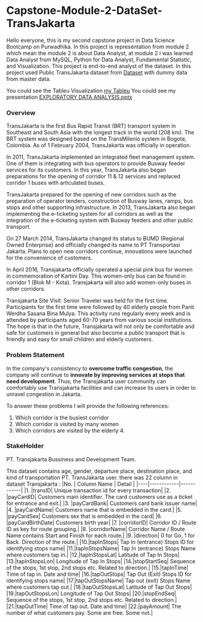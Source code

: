 # Capstone-Module-2-DataSet-TransJakarta
Hello everyone, this is my second capstone project in Data Science Bootcamp on Purwadhika. In this project is representation from module 2 which mean the module 2 is about Data Analyst, at module 2 i was learned Data Analyst from MySQL, Python for Data Analyst, Fundamental Statistic, and Visualization.
This project is end-to-end analyst of the dataset. In this project used Public TransJakarta dataset from [Dataset](https://www.kaggle.com/datasets/dikisahkan/transjakarta-transportation-transaction) with dummy data from master data.

You could see the Tableu Visualization [my Tableu](https://public.tableau.com/app/profile/faris.rasyid/viz/TransJakartaDataset/Story1)
You could see my presentation [EXPLORATORY DATA ANALYSIS.pptx](https://github.com/farisyid/Capstone-Module-2/files/13247744/EXPLORATORY.DATA.ANALYSIS.pptx)

### **Overview**
TransJakarta is the first Bus Rapid Transit (BRT) transport system in Southeast and South Asia with the longest track in the world (208 km). The BRT system was designed based on the TransMilenio system in Bogota, Colombia. As of 1 February 2004, TransJakarta was officially in operation. 

In 2011, TransJakarta implemented an integrated fleet management system. One of them is integrating with bus operators to provide Busway feeder services for its customers. In this year, TransJakarta also began preparations for the opening of corridor 11 & 12 services and replaced corridor 1 buses with articulated buses.

TransJakarta prepared for the opening of new corridors such as the preparation of operator tenders, construction of Busway lanes, ramps, bus stops and other supporting infrastructure. In 2013, TransJakarta also began implementing the e-ticketing system for all corridors as well as the integration of the e-ticketing system with Busway feeders and other public transport.

On 27 March 2014, TransJakarta changed its status to BUMD (Regional Owned Enterprise) and officially changed its name to PT Transportasi Jakarta. Plans to open new corridors continue, innovations were launched for the convenience of customers.

In April 2016, Transjakarta officially operated a special pink bus for women in commemoration of Kartini Day. This women-only bus can be found in corridor 1 (Blok M - Kota). Transjakarta will also add women-only buses in other corridors.

Transjakarta Site Visit: Senior Traveler was held for the first time. Participants for the first time were followed by 40 elderly people from Panti Werdha Sasana Bina Mulya. This activity runs regularly every week and is attended by participants aged 60-70 years from various social institutions. The hope is that in the future, Transjakarta will not only be comfortable and safe for customers in general but also become a public transport that is friendly and easy for small children and elderly customers.


### **Problem Statement**
In the company's consistency to **overcome traffic congestion**, the company will continue to **innovate by improving services at stops that need development**. Thus, the Transjakarta user community can comfortably use Transjakarta facilities and can increase its users in order to unravel congestion in Jakarta.

To answer these problems I will provide the following references:
1. Which corridor is the busiest corridor
2. Which corridor is visited by many women
3. Which corridors are visited by the elderly 4.

### **StakeHolder**
PT. Transjakarta Bussiness and Development Team.

This dataset contains age, gender, departure place, destination place, and kind of transportation PT. TransJakarta user. there was 22 column in dataset Transjakarta :
|No. | Column Name | Detail |
|----|------------|------------|
|1.	|transID| Unique transaction id for every transaction|
|2.	|payCardID| Customers main identifier. The card customers use as a ticket for entrance and exit.|
|3.	|payCardBank| Customers card bank issuer name|
|4.	|payCardName| Customers name that is embedded in the card.|
|5.	|payCardSex| Customers sex that is embedded in the card|
|6.	|payCardBirthDate| Customers birth year|
|7.	|corridorID| Corridor ID / Route ID as key for route grouping.|
|8.	|corridorName| Corridor Name / Route Name contains Start and Finish for each route.|
|9.	|direction| 0 for Go, 1 for Back. Direction of the route.|
|10.|tapInStops| Tap In (entrance) Stops ID for identifying stops name|
|11.|tapInStopsName| Tap In (entrance) Stops Name where customers tap in.|
|12.|tapInStopsLat| Latitude of Tap In Stops|
|13.|tapInStopsLon| Longitude of Tap In Stops|
|14.|stopStartSeq| Sequence of the stops, 1st stop, 2nd stops etc. Related to direction.|
|15.|tapInTime| Time of tap in. Date and time|
|16.|tapOutStops| Tap Out (Exit) Stops ID for identifying stops name|
|17.|tapOutStopsName| Tap out (exit) Stops Name where customers tap out.|
|18.|tapOutStopsLat| Latitude of Tap Out Stops|
|19.|tapOutStopsLon| Longitude of Tap Out Stops|
|20.|stopEndSeq| Sequence of the stops, 1st stop, 2nd stops etc. Related to direction.|
|21.|tapOutTime| Time of tap out. Date and time|
|22.|payAmount| The number of what customers pay. Some are free. Some not.|
